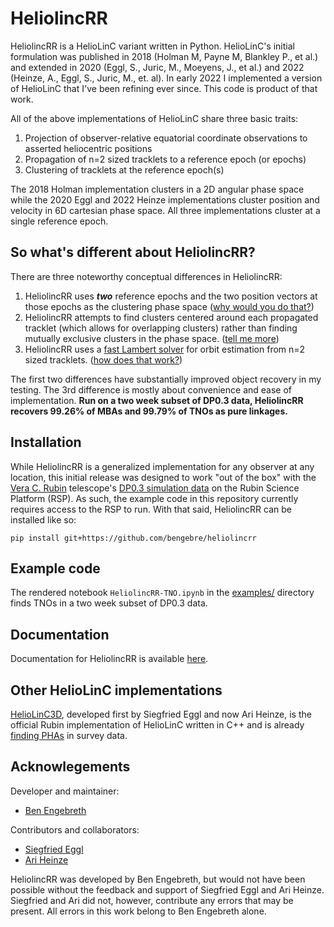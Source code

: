 # HeliolincRR

HeliolincRR is a HelioLinC variant written in Python.  HelioLinC's initial formulation was published in 2018 (Holman M, Payne M, Blankley P., et al.) and extended in 2020 (Eggl, S., Juric, M., Moeyens, J., et al.) and 2022 (Heinze, A., Eggl, S., Juric, M., et. al).  In early 2022 I implemented a version of HelioLinC that I've been refining ever since.  This code is product of that work.

All of the above implementations of HelioLinC share three basic traits: 
1. Projection of observer-relative equatorial coordinate observations to asserted heliocentric positions
2. Propagation of n=2 sized tracklets to a reference epoch (or epochs)
3. Clustering of tracklets at the reference epoch(s)

The 2018 Holman implementation clusters in a 2D angular phase space while the 2020 Eggl and 2022 Heinze implementations cluster position and velocity in 6D cartesian phase space.  All three implementations cluster at a single reference epoch.

## So what's different about HeliolincRR?

There are three noteworthy conceptual differences in HeliolincRR:
1. HeliolincRR uses ***two*** reference epochs and the two position vectors at those epochs as the clustering phase space ([why would you do that?](https://www.benengebreth.org/dynamic-sky/heliolinc-rr/))
2. HeliolincRR attempts to find clusters centered around each propagated tracklet (which allows for overlapping clusters) rather than finding mutually exclusive clusters in the phase space. ([tell me more]())
3. HeliolincRR uses a [fast Lambert solver](https://arxiv.org/abs/1403.2705) for orbit estimation from n=2 sized tracklets. ([how does that work?]())

The first two differences have substantially improved object recovery in my testing.  The 3rd difference is mostly about convenience and ease of implementation.  **Run on a two week subset of DP0.3 data, HeliolincRR recovers 99.26% of MBAs and 99.79% of TNOs as pure linkages.**

## Installation

While HeliolincRR is a generalized implementation for any observer at any location, this initial release was designed to work "out of the box" with the [Vera C. Rubin](https://rubinobservatory.org/) telescope's [DP0.3 simulation data](https://dp0-3.lsst.io/index.html) on the Rubin Science Platform (RSP).  As such, the example code in this repository currently requires access to the RSP to run.  With that said, HeliolincRR can be installed like so:

```console
pip install git+https://github.com/bengebre/heliolincrr
```

## Example code

The rendered notebook ```HeliolincRR-TNO.ipynb``` in the [examples/]() directory finds TNOs in a two week subset of DP0.3 data.

## Documentation

Documentation for HeliolincRR is available [here]().

## Other HelioLinC implementations

[HelioLinC3D](https://github.com/lsst-dm/heliolinc2), developed first by Siegfried Eggl and now Ari Heinze, is the official Rubin implementation of HelioLinC written in C++ and is already [finding PHAs](https://www.nytimes.com/2023/08/05/science/space-asteroids-rubin-heliolinc3d.html) in survey data.

## Acknowlegements

Developer and maintainer:
- [Ben Engebreth](https://benengebreth.org/)

Contributors and collaborators:
- [Siegfried Eggl](https://aerospace.illinois.edu/directory/profile/eggl)
- [Ari Heinze](https://astro.washington.edu/people/aren-heinze)

HeliolincRR was developed by Ben Engebreth, but would not have been possible without the feedback and support of Siegfried Eggl and Ari Heinze.  Siegfried and Ari did not, however, contribute any errors that may be present.  All errors in this work belong to Ben Engebreth alone.
